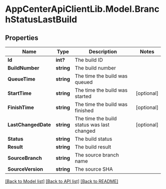 # AppCenterApiClientLib.Model.BranchStatusLastBuild
## Properties

Name | Type | Description | Notes
------------ | ------------- | ------------- | -------------
**Id** | **int?** | The build ID | 
**BuildNumber** | **string** | The build number | 
**QueueTime** | **string** | The time the build was queued | 
**StartTime** | **string** | The time the build was started | [optional] 
**FinishTime** | **string** | The time the build was finished | [optional] 
**LastChangedDate** | **string** | The time the build status was last changed | [optional] 
**Status** | **string** | The build status | 
**Result** | **string** | The build result | 
**SourceBranch** | **string** | The source branch name | 
**SourceVersion** | **string** | The source SHA | 

[[Back to Model list]](../README.md#documentation-for-models) [[Back to API list]](../README.md#documentation-for-api-endpoints) [[Back to README]](../README.md)

